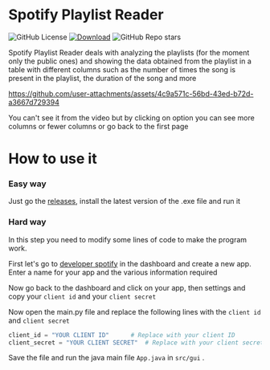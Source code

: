 # Spotify Playlist Reader

![GitHub License](https://img.shields.io/github/license/profumato4/Spotify-Playlist-Reader)
[![Download](https://img.shields.io/github/downloads/profumato4/Spotify-Playlist-Reader/total)](https://github.com/profumato4/Spotify-Playlist-Reader/releases/tag/1.0)
![GitHub Repo stars](https://img.shields.io/github/stars/profumato4/Spotify-Playlist-Reader)



Spotify Playlist Reader deals with analyzing the playlists (for the moment only the public ones) and showing the data obtained from the playlist in a table with different columns such as the number of times the song is present in the playlist, the duration of the song and more

https://github.com/user-attachments/assets/4c9a571c-56bd-43ed-b72d-a3667d729394

You can't see it from the video but by clicking on option you can see more columns or fewer columns or go back to the first page

# How to use it

### Easy way

Just go the [releases](https://github.com/profumato4/Spotify-Playlist-Reader/releases), install the latest version of the .exe file and run it



### Hard way

In this step you need to modify some lines of code to make the program work. 

First let's go to [developer spotify](https://developer.spotify.com/dashboard) in the dashboard and create a new app. Enter a name for your app and the various information required

Now go back to the dashboard and click on your app, then settings and copy your `client id` and your `client secret`

Now open the main.py file and replace the following lines with the `client id` and `client secret`

```python
client_id = "YOUR CLIENT ID"      # Replace with your client ID
client_secret = "YOUR CLIENT SECRET"  # Replace with your client secret
```

Save the file and run the java main file `App.java` in `src/gui` . 

